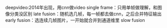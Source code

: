 deepvideo:2014年出现，用cnn做video
single frame：只用单帧做理解，和图像分类没区别
late fusion：随机选几帧，每一帧都去做cnn，之后合并特征输出
early fusion：选连续几帧图片，一开始就合并到通道维里
slow fusion